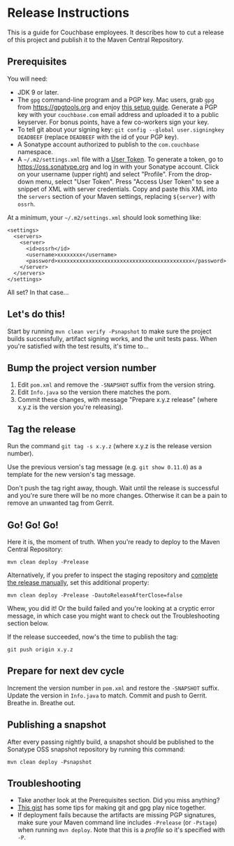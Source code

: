 # Release Instructions

This is a guide for Couchbase employees. It describes how to cut a release of this project and publish it to the Maven
Central Repository.

## Prerequisites

You will need:

* JDK 9 or later.
* The `gpg` command-line program and a PGP key. Mac users, grab `gpg` from
  https://gpgtools.org and enjoy
  [this setup guide](http://notes.jerzygangi.com/the-best-pgp-tutorial-for-mac-os-x-ever/). Generate a PGP key with
  your `couchbase.com` email address and uploaded it to a public keyserver. For bonus points, have a few co-workers sign
  your key.
* To tell git about your signing key: `git config --global user.signingkey DEADBEEF`
  (replace `DEADBEEF` with the id of your PGP key).
* A Sonatype account authorized to publish to the `com.couchbase` namespace.
* A `~/.m2/settings.xml` file with a
  [User Token](https://blog.sonatype.com/2012/08/securing-repository-credentials-with-nexus-pro-user-tokens/). To
  generate a token, go to https://oss.sonatype.org and log in with your Sonatype account. Click on your username (upper
  right) and select "Profile". From the drop-down menu, select "User Token". Press "Access User Token" to see a snippet
  of XML with server credentials. Copy and paste this XML into the `servers` section of your Maven settings,
  replacing `${server}` with `ossrh`.

At a minimum, your `~/.m2/settings.xml` should look something like:

    <settings>
      <servers>
        <server>
          <id>ossrh</id>
          <username>xxxxxxxx</username>
          <password>xxxxxxxxxxxxxxxxxxxxxxxxxxxxxxxxxxxxxxxxxxx</password>
        </server>
      </servers>
    </settings>

All set? In that case...

## Let's do this!

Start by running `mvn clean verify -Psnapshot` to make sure the project builds successfully, artifact signing works, and
the unit tests pass. When you're satisfied with the test results, it's time to...

## Bump the project version number

1. Edit `pom.xml` and remove the `-SNAPSHOT` suffix from the version string.
2. Edit `Info.java` so the version there matches the pom.
3. Commit these changes, with message "Prepare x.y.z release"
   (where x.y.z is the version you're releasing).

## Tag the release

Run the command `git tag -s x.y.z` (where x.y.z is the release version number).

Use the previous version's tag message (e.g. `git show 0.11.0`) as a template for the new version's tag message.

Don't push the tag right away, though. Wait until the release is successful and you're sure there will be no more
changes. Otherwise it can be a pain to remove an unwanted tag from Gerrit.

## Go! Go! Go!

Here it is, the moment of truth. When you're ready to deploy to the Maven Central Repository:

    mvn clean deploy -Prelease

Alternatively, if you prefer to inspect the staging repository and
[complete the release manually](https://central.sonatype.org/pages/releasing-the-deployment.html), set this additional
property:

    mvn clean deploy -Prelease -DautoReleaseAfterClose=false

Whew, you did it! Or the build failed and you're looking at a cryptic error message, in which case you might want to
check out the Troubleshooting section below.

If the release succeeded, now's the time to publish the tag:

    git push origin x.y.z

## Prepare for next dev cycle

Increment the version number in `pom.xml` and restore the `-SNAPSHOT` suffix.
Update the version in `Info.java` to  match.
Commit and push to Gerrit. Breathe in. Breathe out.

## Publishing a snapshot

After every passing nightly build, a snapshot should be published to the Sonatype OSS snapshot repository by running
this command:

    mvn clean deploy -Psnapshot

## Troubleshooting

* Take another look at the Prerequisites section. Did you miss anything?
* [This gist](https://gist.github.com/danieleggert/b029d44d4a54b328c0bac65d46ba4c65) has some tips for making git and
  gpg play nice together.
* If deployment fails because the artifacts are missing PGP signatures, make sure your Maven command line
  includes `-Prelease` (or `-Pstage`) when running `mvn deploy`. Note that this is a *profile* so it's specified
  with `-P`.

